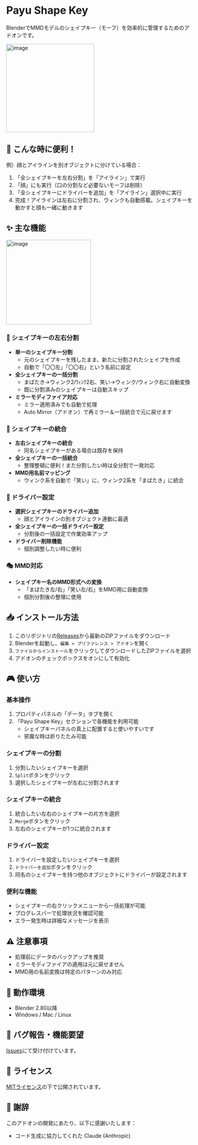 # Payu Shape Key

BlenderでMMDモデルのシェイプキー（モーフ）を効率的に管理するためのアドオンです。

<img width="236" alt="image" src="https://github.com/user-attachments/assets/4e76ff73-faee-45bd-a416-1a3e532d5ba2" />



## 💫 こんな時に便利！

例）顔とアイラインを別オブジェクトに分けている場合：

1. 「全シェイプキーを左右分割」を「アイライン」で実行
2. 「顔」にも実行（口の分割など必要ないモーフは削除）
3. 「全シェイプキーにドライバーを追加」を「アイライン」選択中に実行
4. 完成！アイラインは左右に分割され、ウィンクも自動搭載。シェイプキーを動かすと顔も一緒に動きます

## ✨ 主な機能

<img width="227" alt="image" src="https://github.com/user-attachments/assets/f35e266b-9932-4a31-9be5-e5fe8699ea63" />


### 🔄 シェイプキーの左右分割
- **単一のシェイプキー分割**
  - 元のシェイプキーを残したまま、新たに分割されたシェイプを作成
  - 自動で「〇〇左」「〇〇右」という名前に設定
- **全シェイプキーの一括分割**
  - まばたき→ウィンク2/ｳｨﾝｸ2右、笑い→ウィンク/ウィンク右に自動変換
  - 既に分割済みのシェイプキーは自動スキップ
- **ミラーモディファイア対応**
  - ミラー適用済みでも自動で処理
  - Auto Mirror（アドオン）で再ミラー＆一括統合で元に戻せます

### 🎯 シェイプキーの統合
- **左右シェイプキーの統合**
  - 同名シェイプキーがある場合は既存を保持
- **全シェイプキーの一括統合**
  - 整理整頓に便利！また分割したい時は全分割で一発対応
- **MMD用名前マッピング**
  - ウィンク系を自動で「笑い」に、ウィンク2系を「まばたき」に統合

### 🔗 ドライバー設定
- **選択シェイプキーのドライバー追加**
  - 顔とアイラインの別オブジェクト連動に最適
- **全シェイプキーの一括ドライバー設定**
  - 分割後の一括設定で作業効率アップ
- **ドライバー削除機能**
  - 個別調整したい時に便利

### 🎭 MMD対応
- **シェイプキー名のMMD形式への変換**
  - 「まばたき左/右」「笑い左/右」をMMD用に自動変換
  - 個別分割後の整理に使用

## 📥 インストール方法

1. このリポジトリの[Releases](../../releases)から最新のZIPファイルをダウンロード
2. Blenderを起動し、`編集 > プリファレンス > アドオン`を開く
3. `ファイルからインストール`をクリックしてダウンロードしたZIPファイルを選択
4. アドオンのチェックボックスをオンにして有効化

## 🎮 使い方

### 基本操作
1. プロパティパネルの「データ」タブを開く
2. 「Payu Shape Key」セクションで各機能を利用可能
   - シェイプキーパネルの真上に配置すると使いやすいです
   - 邪魔な時は折りたたみ可能

### シェイプキーの分割
1. 分割したいシェイプキーを選択
2. `Split`ボタンをクリック
3. 選択したシェイプキーが左右に分割されます

### シェイプキーの統合
1. 統合したい左右のシェイプキーの片方を選択
2. `Merge`ボタンをクリック
3. 左右のシェイプキーが1つに統合されます

### ドライバー設定
1. ドライバーを設定したいシェイプキーを選択
2. `ドライバーを追加`ボタンをクリック
3. 同名のシェイプキーを持つ他のオブジェクトにドライバーが設定されます

### 便利な機能
- シェイプキーの右クリックメニューから一括処理が可能
- プログレスバーで処理状況を確認可能
- エラー発生時は詳細なメッセージを表示

## ⚠️ 注意事項

- 処理前にデータのバックアップを推奨
- ミラーモディファイアの適用は元に戻せません
- MMD用の名前変換は特定のパターンのみ対応

## 🔧 動作環境

- Blender 2.80以降
- Windows / Mac / Linux

## 🐛 バグ報告・機能要望

[Issues](../../issues)にて受け付けています。

## 📝 ライセンス

[MITライセンス](./LICENSE)の下で公開されています。

## 🙏 謝辞

このアドオンの開発にあたり、以下に感謝いたします：

- コード生成に協力してくれた Claude (Anthropic)
